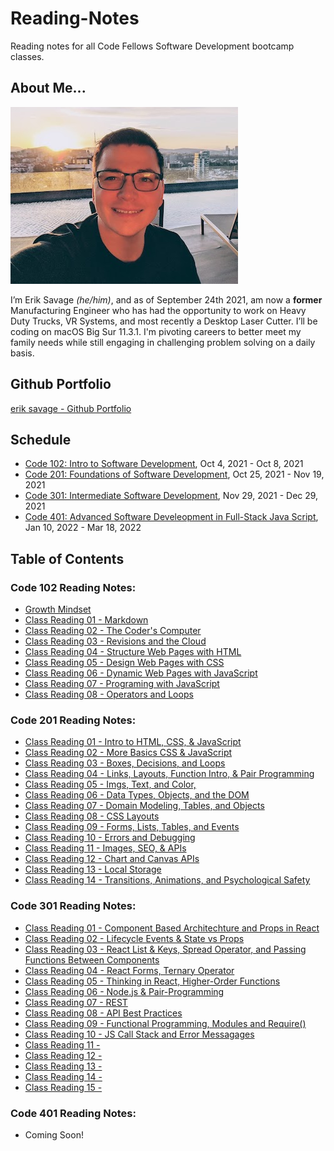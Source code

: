 # Reading-Notes
Reading notes for all Code Fellows Software Development bootcamp classes.

## About Me...
![Erik Picture](erik_profile_pic_headshot.jpg)

I’m Erik Savage *(he/him)*, and as of September 24th 2021, am now a **former** Manufacturing Engineer who has had the opportunity to work on Heavy Duty Trucks, VR Systems, and most recently a Desktop Laser Cutter. I’ll be coding on macOS Big Sur 11.3.1. I'm pivoting careers to better meet my family needs while still engaging in challenging problem solving on a daily basis.

## Github Portfolio
[erik savage - Github Portfolio](https://github.com/eriksavage)

## Schedule
- [Code 102: Intro to Software Development](https://www.codefellows.org/courses/code-102/intro-to-software-development/), Oct 4, 2021 - Oct 8, 2021
- [Code 201: Foundations of Software Development](https://www.codefellows.org/courses/code-201/foundations-of-software-development/), Oct 25, 2021 - Nov 19, 2021
- [Code 301: Intermediate Software Development](https://www.codefellows.org/courses/code-301/intermediate-software-development/), Nov 29, 2021 - Dec 29, 2021
- [Code 401: Advanced Software Develeopment in Full-Stack Java Script](https://www.codefellows.org/courses/code-401/advanced-software-development-in-full-stack-javascript/), Jan 10, 2022 - Mar 18, 2022

## Table of Contents
### Code 102 Reading Notes:
- [Growth Mindset](class102/class102-growthmind.md)
- [Class Reading 01 - Markdown](class102/class102-01.md)
- [Class Reading 02 - The Coder's Computer](class102/class102-02.md)
- [Class Reading 03 - Revisions and the Cloud](class102/class102-03.md)
- [Class Reading 04 - Structure Web Pages with HTML](class102/class102-04.md)
- [Class Reading 05 - Design Web Pages with CSS](class102/class102-05.md)
- [Class Reading 06 - Dynamic Web Pages with JavaScript](class102/class102-06.md)
- [Class Reading 07 - Programing with JavaScript](class102/class102-07.md)
- [Class Reading 08 - Operators and Loops](class102/class102-08.md)

### Code 201 Reading Notes:
- [Class Reading 01 - Intro to HTML, CSS, & JavaScript ](class201/class201-01.md)
- [Class Reading 02 - More Basics CSS & JavaScript](class201/class201-02.md)
- [Class Reading 03 - Boxes, Decisions, and Loops](class201/class201-03.md)
- [Class Reading 04 - Links, Layouts, Function Intro, & Pair Programming ](class201/class201-04.md)
- [Class Reading 05 - Imgs, Text, and Color, ](class201/class201-05.md)
- [Class Reading 06 - Data Types, Objects, and the DOM](class201/class201-06.md)
- [Class Reading 07 - Domain Modeling, Tables, and Objects](class201/class201-07.md)
- [Class Reading 08 - CSS Layouts](class201/class201-08.md)
- [Class Reading 09 - Forms, Lists, Tables, and Events](class201/class201-09.md)
- [Class Reading 10 - Errors and Debugging](class201/class201-10.md)
- [Class Reading 11 - Images, SEO, & APIs ](class201/class201-11.md)
- [Class Reading 12 - Chart and Canvas APIs](class201/class201-12.md)
- [Class Reading 13 - Local Storage](class201/class201-13.md)
- [Class Reading 14 - Transitions, Animations, and Psychological Safety ](class201/class201-14.md)

### Code 301 Reading Notes:
- [Class Reading 01 - Component Based Architechture and Props in React ](class301/class301-01.md)
- [Class Reading 02 - Lifecycle Events & State vs Props](class301/class301-02.md)
- [Class Reading 03 - React List & Keys, Spread Operator, and Passing Functions Between Components](class301/class301-03.md)
- [Class Reading 04 - React Forms, Ternary Operator](class301/class301-04.md)
- [Class Reading 05 - Thinking in React, Higher-Order Functions](class301/class301-05.md)
- [Class Reading 06 - Node.js & Pair-Programming](class301/class301-06.md)
- [Class Reading 07 - REST](class301/class301-07.md)
- [Class Reading 08 - API Best Practices](class301/class301-08.md)
- [Class Reading 09 - Functional Programming, Modules and Require()](class301/class301-09.md)
- [Class Reading 10 - JS Call Stack and Error Messagages](class301/class301-10.md)
- [Class Reading 11 - ](class301/class301-11.md)
- [Class Reading 12 - ](class301/class301-12.md)
- [Class Reading 13 - ](class301/class301-13.md)
- [Class Reading 14 - ](class301/class301-14.md)
- [Class Reading 15 - ](class301/class301-15.md)


### Code 401 Reading Notes:
- Coming Soon!
